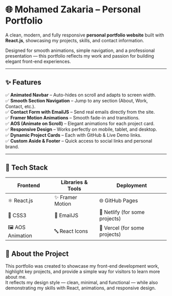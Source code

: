 # 🌐 Mohamed Zakaria – Personal Portfolio

A clean, modern, and fully responsive **personal portfolio website** built with **React.js**, showcasing my projects, skills, and contact information.

Designed for smooth animations, simple navigation, and a professional presentation — this portfolio reflects my work and passion for building elegant front-end experiences.

---

## ✨ Features

✅ **Animated Navbar** – Auto-hides on scroll and adapts to screen width.  
✅ **Smooth Section Navigation** – Jump to any section (About, Work, Contact, etc.).  
✅ **Contact Form with EmailJS** – Send real emails directly from the site.  
✅ **Framer Motion Animations** – Smooth fade-in and transitions.  
✅ **AOS (Animate on Scroll)** – Elegant animations for each project card.  
✅ **Responsive Design** – Works perfectly on mobile, tablet, and desktop.  
✅ **Dynamic Project Cards** – Each with GitHub & Live Demo links.  
✅ **Custom Aside & Footer** – Quick access to social links and personal brand.

---

## 🧰 Tech Stack

| Frontend         | Libraries & Tools | Deployment                     |
| ---------------- | ----------------- | ------------------------------ |
| ⚛️ React.js      | ✨ Framer Motion  | 🌐 GitHub Pages                |
| 💅 CSS3          | 📩 EmailJS        | 🔄 Netlify (for some projects) |
| 🖼️ AOS Animation | 🔤 React Icons    | 🔺 Vercel (for some projects)  |

## 🧠 About the Project

This portfolio was created to showcase my front-end development work, highlight key projects, and provide a simple way for visitors to learn more about me.  
It reflects my design style — clean, minimal, and functional — while also demonstrating my skills with React, animations, and responsive design.
